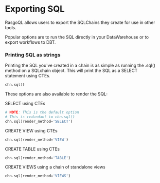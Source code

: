 # Exporting SQL

RasgoQL allows users to export the SQLChains they create for use in other tools.

Popular options are to run the SQL directly in your DataWarehouse or to export workflows to DBT.

### Printing SQL as strings

Printing the SQL you've created in a chain is as simple as running the .sql() method on a SQLchain object. This will print the SQL as a SELECT statement using CTEs.

```python
chn.sql()
```

These options are also available to render the SQL:

SELECT using CTEs

```python
# NOTE: This is the default option
# This is redundant to chn.sql()
chn.sql(render_method='SELECT')
```

CREATE VIEW using CTEs

```python
chn.sql(render_method='VIEW')
```

CREATE TABLE using CTEs

```python
chn.sql(render_method='TABLE')
```

CREATE VIEWS using a chain of standalone views

```python
chn.sql(render_method='VIEWS')
```
